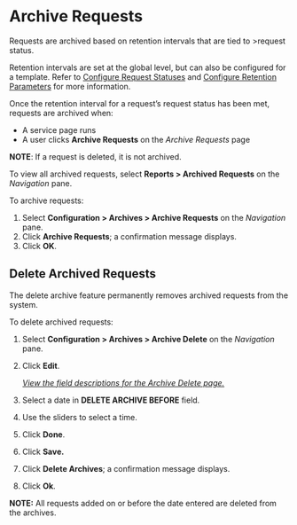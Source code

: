 # Archive Requests

Requests are archived based on retention intervals that are tied to
<span id="dspCompose Request Status" class="popUpLink">\>request
status</span>.

Retention intervals are set at the global level, but can also be
configured for a template. Refer to [Configure Request
Statuses](../Config/Configure_Request_Statuses.htm) and [Configure
Retention Parameters](Configure_Retention_Parameters.htm) for more
information.

Once the retention interval for a request’s request status has been met,
requests are archived when:

  - A service page runs
  - A user clicks **Archive Requests** on the *Archive Requests* page

**NOTE**: If a request is deleted, it is not archived.

To view all archived requests, select **Reports \> Archived Requests**
on the *Navigation* pane.

To archive requests:

1.  Select **Configuration \> Archives \> Archive Requests** on the
    *Navigation* pane.
2.  Click **Archive Requests**; a confirmation message displays.
3.  Click **OK**.

## <span id="Delete_Archived_Requests"></span>Delete Archived Requests

The delete archive feature permanently removes archived requests from
the system.

To delete archived requests:

1.  Select **Configuration \> Archives \> Archive Delete** on the
    *Navigation <span style="font-style: normal;">pane</span>*.

2.  Click **Edit**.
    
    <span class="ListNumber">*[View the field descriptions for the
    Archive Delete page.](../Page_Desc/Archive_Delete.htm)*</span>

3.  Select a date in **DELETE ARCHIVE BEFORE** field.

4.  Use the sliders to select a time.

5.  Click **Done**.

6.  Click **Save.**

7.  Click **Delete Archives**; a confirmation message displays.

8.  Click **Ok**.

**NOTE:** All requests added on or before the date entered are deleted
from the archives.
